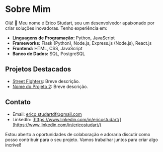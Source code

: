 # Sobre Mim

Olá! 👋 Meu nome é Érico Studart, sou um desenvolvedor apaixonado por criar soluções inovadoras. Tenho experiência em:

- **Linguagens de Programação:** Python, JavaScript
- **Frameworks:** Flask (Python), Node.js, Express.js (Node.js), React.js
- **Frontend:** HTML, CSS, JavaScript
- **Banco de Dados:** SQL, PostgreSQL

## Projetos Destacados

- [Street Fighters](https://estudart.github.io/StreetFighters/): Breve descrição.
- [Nome do Projeto 2](link_para_o_projeto_2): Breve descrição.

## Contato

- Email: [erico.studartdf@gmail.com](mailto:erico.studartdf@gmail.com)
- LinkedIn: [https://www.linkedin.com/in/ericostudart/](https://www.linkedin.com/in/ericostudart/)

Estou aberto a oportunidades de colaboração e adoraria discutir como posso contribuir para o seu projeto. Vamos trabalhar juntos para criar algo incrível!

